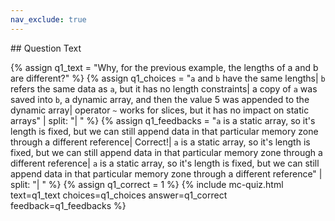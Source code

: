 ```yaml
---
nav_exclude: true
---
```

<link href="https://cdn.jsdelivr.net/npm/bootstrap@5.0.2/dist/css/bootstrap.min.css" rel="stylesheet" integrity="sha384-EVSTQN3/azprG1Anm3QDgpJLIm9Nao0Yz1ztcQTwFspd3yD65VohhpuuCOmLASjC" crossorigin="anonymous">
<script src="https://cdn.jsdelivr.net/npm/bootstrap@5.0.2/dist/js/bootstrap.bundle.min.js" integrity="sha384-MrcW6ZMFYlzcLA8Nl+NtUVF0sA7MsXsP1UyJoMp4YLEuNSfAP+JcXn/tWtIaxVXM" crossorigin="anonymous"></script>
## Question Text

  {% assign q1_text = "Why, for the previous example, the lengths of a and b are different?" %}
  {% assign q1_choices = "`a` and `b` have the same lengths| `b` refers the same data as `a`, but it has no length constraints| a copy of `a` was saved into `b`, a dynamic array, and then the value 5 was appended to the dynamic array| operator `~` works for slices, but it has no impact on static arrays" | split: "| " %}
  {% assign q1_feedbacks = "`a` is a static array, so it's length is fixed, but we can still append data in that particular memory zone through a different reference| Correct!| `a` is a static array, so it's length is fixed, but we can still append data in that particular memory zone through a different reference| `a` is a static array, so it's length is fixed, but we can still append data in that particular memory zone through a different reference" | split: "| " %}
  {% assign q1_correct = 1 %}
  {% include mc-quiz.html text=q1_text choices=q1_choices answer=q1_correct feedback=q1_feedbacks %}
